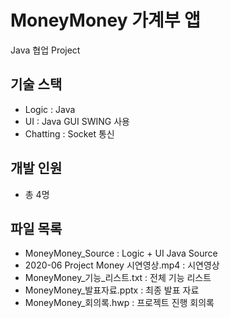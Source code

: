 # MoneyMoney 가계부 앱

Java 협업 Project

## 기술 스택

- Logic : Java
- UI : Java GUI SWING 사용
- Chatting : Socket 통신

## 개발 인원

- 총 4명

## 파일 목록

- MoneyMoney_Source : Logic + UI Java Source
- 2020-06 Project Money 시연영상.mp4 : 시연영상
- MoneyMoney\_기능\_리스트.txt : 전체 기능 리스트
- MoneyMoney\_발표자료.pptx : 최종 발표 자료
- MoneyMoney\_회의록.hwp : 프로젝트 진행 회의록
